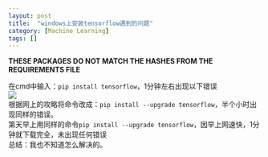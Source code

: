 ```yaml
---
layout: post
title:  "windows上安装tensorflow遇到的问题"
category: [Machine Learning]
tags: []
---
```


**THESE PACKAGES DO NOT MATCH THE HASHES FROM THE REQUIREMENTS FILE**

在cmd中输入：`pip install tensorflow`，1分钟左右出现以下错误  
![](http://windmissing.github.io/images/2020/1.png)  
根据网上的攻略将命令改成：`pip install --upgrade tensorflow`，半个小时出现同样的错误。  
第天早上用同样的命令`pip install --upgrade tensorflow`，因早上网速快，1分钟就下载完全，未出现任何错误  
总结：我也不知道怎么解决的。    